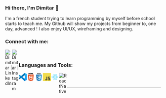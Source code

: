 ### Hi there, I'm Dimitar 👋 

I'm a french student trying to learn programming by myself before school starts to teach me. My Github will show my projects from beginner to, one day, advanced !
I also enjoy UI/UX, wireframing and designing.


### Connect with me:

[<img align="left" alt="Dimitar | LinkedIn" width="22px" src="https://cdn.jsdelivr.net/npm/simple-icons@v3/icons/linkedin.svg" />](https://www.linkedin.com/in/dimitar-ing/)
[<img align="left" alt="Dimitar | Instagram" width="22px" src="https://cdn.jsdelivr.net/npm/simple-icons@v3/icons/instagram.svg" />](https://www.instagram.com/__dimitar__/)

<br />

### Languages and Tools:

<img align="left" alt="Visual Studio Code" width="26px" src="https://raw.githubusercontent.com/github/explore/80688e429a7d4ef2fca1e82350fe8e3517d3494d/topics/visual-studio-code/visual-studio-code.png" />
<img align="left" alt="HTML5" width="26px" src="https://raw.githubusercontent.com/github/explore/80688e429a7d4ef2fca1e82350fe8e3517d3494d/topics/html/html.png" />
<img align="left" alt="CSS3" width="26px" src="https://raw.githubusercontent.com/github/explore/80688e429a7d4ef2fca1e82350fe8e3517d3494d/topics/css/css.png" />
<img align="left" alt="JavaScript" width="26px" src="https://raw.githubusercontent.com/github/explore/80688e429a7d4ef2fca1e82350fe8e3517d3494d/topics/javascript/javascript.png" />
<img align="left" alt="React" width="26px" src="https://raw.githubusercontent.com/github/explore/80688e429a7d4ef2fca1e82350fe8e3517d3494d/topics/react/react.png" />
<img align="left" alt="ReactNative" width="26px" src="https://raw.githubusercontent.com/github/explore/80688e429a7d4ef2fca1e82350fe8e3517d3494d/topics/react/react-native.png" />

<br />
<br />

---
